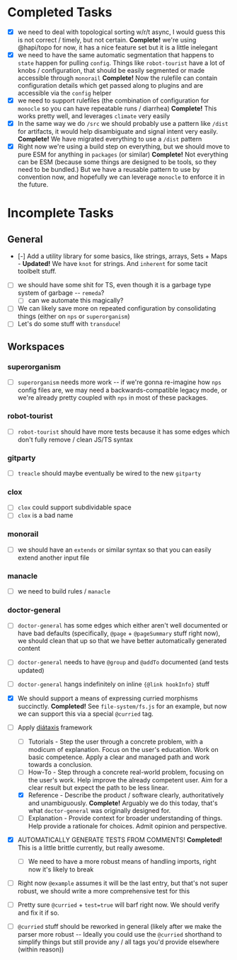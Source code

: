# Completed Tasks

 - [x] we need to deal with topological sorting w/r/t async, I would guess this is not correct / timely, but not certain. **Complete!** we're using @hapi/topo for now, it has a nice feature set but it is a little inelegant
 - [x] we need to have the same automatic segmentation that happens to `state` happen for pulling `config`. Things like `robot-tourist` have a lot of knobs / configuration, that should be easily segmented or made accessible through `monorail` **Complete!** Now the rulefile can contain configuration details which get passed along to plugins and are accessible via the `config` helper
 - [x] we need to support rulefiles (the combination of configuration for `monocle` so you can have repeatable runs / diarrhea) **Complete!** This works pretty well, and leverages `climate` very easily
 - [x] In the same way we do `/src` we should probably use a pattern like `/dist` for artifacts, it would help disambiguate and signal intent very easily. **Complete!** We have migrated everything to use a `/dist` pattern
 - [x] Right now we're using a build step on everything, but we should move to pure ESM for anything in `packages` (or similar) **Complete!** Not everything can be ESM (because some things are designed to be tools, so they need to be bundled.) But we have a reusable pattern to use by convention now, and hopefully we can leverage `monocle` to enforce it in the future.

# Incomplete Tasks

## General

 - [-] Add a utility library for some basics, like strings, arrays, Sets + Maps - **Updated!** We have `knot` for strings. And `inherent` for some tacit toolbelt stuff.
 - [ ] we should have some shit for TS, even though it is a garbage type system of garbage -- `remeda`?
   - [ ] can we automate this magically?
 - [ ] We can likely save more on repeated configuration by consolidating things (either on `nps` or `superorganism`)
 - [ ] Let's do some stuff with `transduce`!

## Workspaces

### superorganism

 - [ ] `superorganism` needs more work -- if we're gonna re-imagine how `nps` config files are, we may need a backwards-compatible legacy mode, or we're already pretty coupled with `nps` in most of these packages.

### robot-tourist

 - [ ] `robot-tourist` should have more tests because it has some edges which don't fully remove / clean JS/TS syntax

### gitparty

 - [ ] `treacle` should maybe eventually be wired to the new `gitparty`

### clox

 - [ ] `clox` could support subdividable space
 - [ ] `clox` is a bad name

### monorail

 - [ ] we should have an `extends` or similar syntax so that you can easily extend another input file

### manacle

 - [ ] we need to build rules / `manacle`

### doctor-general

 - [ ] `doctor-general` has some edges which either aren't well documented or have bad defaults (specifically, `@page` + `@pageSummary` stuff right now), we should clean that up so that we have better automatically generated content
 - [ ] `doctor-general` needs to have `@group` and `@addTo` documented (and tests updated)
 - [ ] `doctor-general` hangs indefinitely on inline `{@link hookInfo}` stuff
 - [x] We should support a means of expressing curried morphisms succinctly. **Completed!** See `file-system/fs.js` for an example, but now we can support this via a special `@curried` tag.
 - [ ] Apply [diátaxis](https://diataxis.fr/) framework
   - [ ] Tutorials - Step the user through a concrete problem, with a modicum of explanation. Focus on the user's education. Work on basic competence. Apply a clear and managed path and work towards a conclusion.
   - [ ] How-To - Step through a concrete real-world problem, focusing on the user's work. Help improve the already competent user. Aim for a clear result but expect the path to be less linear.
   - [x] Reference - Describe the product / software clearly, authoritatively and unambiguously. **Complete!** Arguably we do this today, that's what `doctor-general` was originally designed for.
   - [ ] Explanation - Provide context for broader understanding of things. Help provide a rationale for choices. Admit opinion and perspective.
 - [x] AUTOMATICALLY GENERATE TESTS FROM COMMENTS! **Completed!** This is a little brittle currently, but really awesome.
   - [ ] We need to have a more robust means of handling imports, right now it's likely to break
 - [ ] Right now `@example` assumes it will be the last entry, but that's not super robust, we should write a more comprehensive test for this
 - [ ] Pretty sure `@curried` + `test=true` will barf right now. We should verify and fix it if so.
 - [ ] `@curried` stuff should be reworked in general (likely after we make the parser more robust -- Ideally you could use the `@curried` shorthand to simplify things but still provide any / all tags you'd provide elsewhere (within reason))


